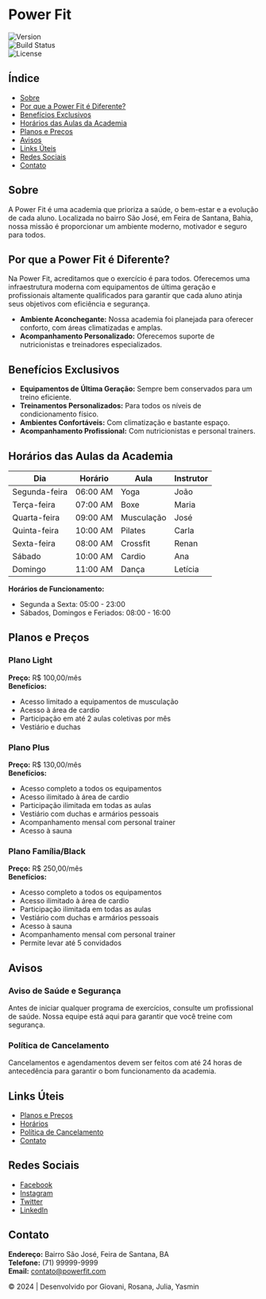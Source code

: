 # Power Fit

![Version](https://img.shields.io/badge/version-1.0.0-blue)  
![Build Status](https://img.shields.io/badge/build-passing-brightgreen)  
![License](https://img.shields.io/badge/license-MIT-yellow)  

## Índice

- [Sobre](#sobre)
- [Por que a Power Fit é Diferente?](#por-que-a-power-fit-é-diferente)
- [Benefícios Exclusivos](#benefícios-exclusivos)
- [Horários das Aulas da Academia](#horários-das-aulas-da-academia)
- [Planos e Preços](#planos-e-preços)
- [Avisos](#avisos)
- [Links Úteis](#links-úteis)
- [Redes Sociais](#redes-sociais)
- [Contato](#contato)

## Sobre

A Power Fit é uma academia que prioriza a saúde, o bem-estar e a evolução de cada aluno. Localizada no bairro São José, em Feira de Santana, Bahia, nossa missão é proporcionar um ambiente moderno, motivador e seguro para todos. 

## Por que a Power Fit é Diferente?

Na Power Fit, acreditamos que o exercício é para todos. Oferecemos uma infraestrutura moderna com equipamentos de última geração e profissionais altamente qualificados para garantir que cada aluno atinja seus objetivos com eficiência e segurança.

- **Ambiente Aconchegante:** Nossa academia foi planejada para oferecer conforto, com áreas climatizadas e amplas.
- **Acompanhamento Personalizado:** Oferecemos suporte de nutricionistas e treinadores especializados.

## Benefícios Exclusivos

- **Equipamentos de Última Geração:** Sempre bem conservados para um treino eficiente.
- **Treinamentos Personalizados:** Para todos os níveis de condicionamento físico.
- **Ambientes Confortáveis:** Com climatização e bastante espaço.
- **Acompanhamento Profissional:** Com nutricionistas e personal trainers.

## Horários das Aulas da Academia

| Dia           | Horário  | Aula  | Instrutor |
|---------------|----------|-------|-----------|
| Segunda-feira | 06:00 AM | Yoga  | João      |
| Terça-feira   | 07:00 AM | Boxe  | Maria     |
| Quarta-feira  | 09:00 AM | Musculação | José  |
| Quinta-feira  | 10:00 AM | Pilates | Carla   |
| Sexta-feira   | 08:00 AM | Crossfit | Renan   |
| Sábado        | 10:00 AM | Cardio | Ana       |
| Domingo       | 11:00 AM | Dança  | Letícia   |

**Horários de Funcionamento:**
- Segunda a Sexta: 05:00 - 23:00
- Sábados, Domingos e Feriados: 08:00 - 16:00

## Planos e Preços

### **Plano Light**
**Preço:** R$ 100,00/mês  
**Benefícios:**
- Acesso limitado a equipamentos de musculação
- Acesso à área de cardio
- Participação em até 2 aulas coletivas por mês
- Vestiário e duchas

### **Plano Plus**
**Preço:** R$ 130,00/mês  
**Benefícios:**
- Acesso completo a todos os equipamentos
- Acesso ilimitado à área de cardio
- Participação ilimitada em todas as aulas
- Vestiário com duchas e armários pessoais
- Acompanhamento mensal com personal trainer
- Acesso à sauna

### **Plano Família/Black**
**Preço:** R$ 250,00/mês  
**Benefícios:**
- Acesso completo a todos os equipamentos
- Acesso ilimitado à área de cardio
- Participação ilimitada em todas as aulas
- Vestiário com duchas e armários pessoais
- Acesso à sauna
- Acompanhamento mensal com personal trainer
- Permite levar até 5 convidados

## Avisos

### Aviso de Saúde e Segurança
Antes de iniciar qualquer programa de exercícios, consulte um profissional de saúde. Nossa equipe está aqui para garantir que você treine com segurança.

### Política de Cancelamento
Cancelamentos e agendamentos devem ser feitos com até 24 horas de antecedência para garantir o bom funcionamento da academia.

## Links Úteis

- [Planos e Preços](#planos-e-preços)
- [Horários](#horários-das-aulas-da-academia)
- [Política de Cancelamento](#avisos)
- [Contato](#contato)

## Redes Sociais

- [Facebook](#)
- [Instagram](#)
- [Twitter](#)
- [LinkedIn](#)

## Contato

**Endereço:** Bairro São José, Feira de Santana, BA  
**Telefone:** (71) 99999-9999  
**Email:** contato@powerfit.com  

© 2024 | Desenvolvido por Giovani, Rosana, Julia, Yasmin
